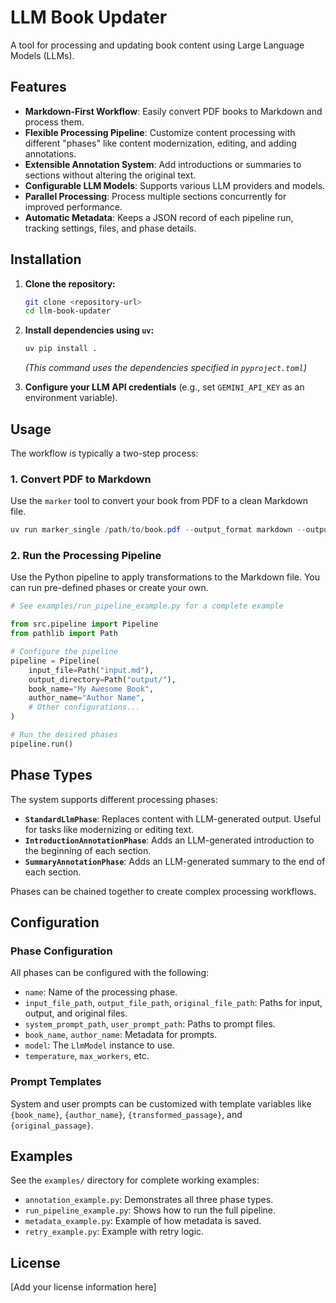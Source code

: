 # LLM Book Updater

A tool for processing and updating book content using Large Language Models (LLMs).

## Features

- **Markdown-First Workflow**: Easily convert PDF books to Markdown and process them.
- **Flexible Processing Pipeline**: Customize content processing with different "phases" like content modernization, editing, and adding annotations.
- **Extensible Annotation System**: Add introductions or summaries to sections without altering the original text.
- **Configurable LLM Models**: Supports various LLM providers and models.
- **Parallel Processing**: Process multiple sections concurrently for improved performance.
- **Automatic Metadata**: Keeps a JSON record of each pipeline run, tracking settings, files, and phase details.

## Installation

1.  **Clone the repository:**
    ```bash
    git clone <repository-url>
    cd llm-book-updater
    ```

2.  **Install dependencies using `uv`:**
    ```bash
    uv pip install .
    ```
    *(This command uses the dependencies specified in `pyproject.toml`)*

3.  **Configure your LLM API credentials** (e.g., set `GEMINI_API_KEY` as an environment variable).

## Usage

The workflow is typically a two-step process:

### 1. Convert PDF to Markdown

Use the `marker` tool to convert your book from PDF to a clean Markdown file.

```powershell
uv run marker_single /path/to/book.pdf --output_format markdown --output_dir . --use_llm --gemini_api_key YOUR_GEMINI_API_KEY
```

### 2. Run the Processing Pipeline

Use the Python pipeline to apply transformations to the Markdown file. You can run pre-defined phases or create your own.

```python
# See examples/run_pipeline_example.py for a complete example

from src.pipeline import Pipeline
from pathlib import Path

# Configure the pipeline
pipeline = Pipeline(
    input_file=Path("input.md"),
    output_directory=Path("output/"),
    book_name="My Awesome Book",
    author_name="Author Name",
    # Other configurations...
)

# Run the desired phases
pipeline.run()
```

## Phase Types

The system supports different processing phases:

-   **`StandardLlmPhase`**: Replaces content with LLM-generated output. Useful for tasks like modernizing or editing text.
-   **`IntroductionAnnotationPhase`**: Adds an LLM-generated introduction to the beginning of each section.
-   **`SummaryAnnotationPhase`**: Adds an LLM-generated summary to the end of each section.

Phases can be chained together to create complex processing workflows.

## Configuration

### Phase Configuration

All phases can be configured with the following:

-   `name`: Name of the processing phase.
-   `input_file_path`, `output_file_path`, `original_file_path`: Paths for input, output, and original files.
-   `system_prompt_path`, `user_prompt_path`: Paths to prompt files.
-   `book_name`, `author_name`: Metadata for prompts.
-   `model`: The `LlmModel` instance to use.
-   `temperature`, `max_workers`, etc.

### Prompt Templates

System and user prompts can be customized with template variables like `{book_name}`, `{author_name}`, `{transformed_passage}`, and `{original_passage}`.

## Examples

See the `examples/` directory for complete working examples:

-   `annotation_example.py`: Demonstrates all three phase types.
-   `run_pipeline_example.py`: Shows how to run the full pipeline.
-   `metadata_example.py`: Example of how metadata is saved.
-   `retry_example.py`: Example with retry logic.

## License

[Add your license information here]
